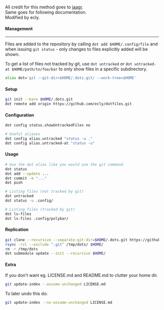 All credit for this method goes to [jaagr](https://github.com/jaagr/dots/blob/master/README.md).  
Same goes for following documentation.  
Modified by ecly.

#### Management
---------------------------------
Files are added to the repository by calling `dot add $HOME/.config/file` and when
issuing `git status` - only changes to files explicitly added will be shown.

To get a list of files not tracked by git, use `dot untracked` or `dot untracked-at $HOME/path/to/foo/bar`
to only show files in a specific subdirectory.

~~~ sh
alias dot='git --git-dir=$HOME/.dots.git/ --work-tree=$HOME'
~~~

#### Setup
~~~ sh
git init --bare $HOME/.dots.git
dot remote add origin https://github.com/ecly/dotfiles.git
~~~

#### Configuration
~~~ sh
dot config status.showUntrackedFiles no

# Useful aliases
dot config alias.untracked "status -u ."
dot config alias.untracked-at "status -u"
~~~

#### Usage
~~~ sh
# Use the dot alias like you would use the git command
dot status
dot add --update ...
dot commit -m "..."
dot push

# Listing files (not tracked by git)
dot untracked
dot status -u .config/

# Listing files (tracked by git)
dot ls-files
dot ls-files .config/polybar/
~~~

#### Replication
~~~ sh
git clone --recursive --separate-git-dir=$HOME/.dots.git https://github.com/ecly/dotfiles.git /tmp/dots
rsync -rvl --exclude ".git" /tmp/dots/ $HOME/
rm -r /tmp/dots
dot submodule update --init --recursive $HOME/
~~~

#### Extra
If you don't want eg. LICENSE.md and README.md to clutter your home dir.
~~~ sh
git update-index --assume-unchanged LICENSE.md
~~~
To later undo this do:

~~~ sh
git update-index --no-assume-unchanged LICENSE.md
~~~
